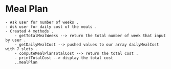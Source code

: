 # Meal Plan
	- Ask user for number of weeks .
	- Ask user for daily cost of the meals .
	- Created 4 methods . 
		- getTotalMealWeeks --> return the total number of week that input by user .
		- getDailyMealCost --> pushed values to our array dailyMealCost with 7 slots .
		- computeMealPlanTotalCost --> return the total cost .
		- printTotalCost --> display the total cost
		..mealPlan